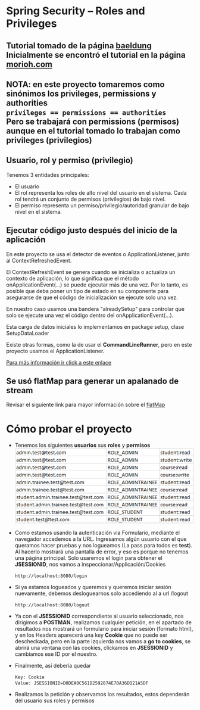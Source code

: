 # Spring Security – Roles and Privileges
Tutorial tomado de la página [baeldung](https://www.baeldung.com/role-and-privilege-for-spring-security-registration?ref=morioh.com&utm_source=morioh.com)  
Inicialmente se encontró el tutorial en la página [morioh.com](https://morioh.com/p/96e176658ab1)
--- 
**NOTA:** en este proyecto tomaremos como sinónimos los privileges, permissions y authorities   
`privileges == permissions == authorities`  
Pero se trabajará con **permissions (permisos)** aunque en el tutorial tomado lo trabajan como **privileges (privilegios)**
---

## Usuario, rol y permiso (privilegio)
Tenemos 3 entidades principales:  
* El usuario 
* El rol representa los roles de alto nivel del usuario en el sistema. Cada rol tendrá un conjunto de permisos (privilegios) de bajo nivel.
* El permiso representa un permiso/privilegio/autoridad granular de bajo nivel en el sistema.

## Ejecutar código justo después del inicio de la aplicación
En este proyecto se usa el detector de eventos o ApplicationListener, junto al ContextRefreshedEvent.

El ContextRefreshEvent se genera cuando se inicializa o actualiza un contexto de aplicación, 
lo que significa que el método onApplicationEvent(...) se puede ejecutar más de una vez. Por lo tanto, 
es posible que deba poner un tipo de estado en su componente para asegurarse de que el código 
de inicialización se ejecute solo una vez. 

En nuestro caso usamos una bandera "alreadySetup" para controlar que solo se ejecute una vez
el código dentro del onApplicationEvent(...).

Esta carga de datos iniciales lo implementamos en package setup, clase SetupDataLoader

Existe otras formas, como la de usar el **CommandLineRunner**, pero en este proyecto usamos el ApplicationListener.

[Para más información ir click a este enlace](https://www.codejava.net/frameworks/spring-boot/run-code-on-application-startup)

## Se usó flatMap para generar un apalanado de stream
Revisar el siguiente link para mayor información sobre el [flatMap](https://www.delftstack.com/es/howto/java/flatmap-in-java/#:~:text=La%20funci%C3%B3n%20flatMap%20en%20Java,-La%20firma%20de&text=flatMap%20es%20una%20operaci%C3%B3n%20intermedia,map()%20y%20flat()%20.)

# Cómo probar el proyecto
- Tenemos los siguientes **usuarios** sus **roles** y **permisos**  
![img_1.png](img.png)

- Como estamos usando la autenticación via Formulario, mediante el navegador
  accedemos a la URL. Ingresamos algún usuario con el que queramos hacer pruebas 
  y nos logueamos (La pass para todos es **test**). Al hacerlo mostrará una 
  pantalla de error, y eso es porque no tenemos una página principal. 
  Solo usaremos el login para obtener el **JSESSIONID**, nos vamos a inspeccionar/Applicación/Cookies
    ```
    http://localhost:8080/login
    ```
- Si ya estamos logueados y queremos y queremos iniciar sesión nuevamente, debemos desloguearnos solo
  accediendo al a url /logout
    ```
    http://localhost:8080/logout
    ```
- Ya con el **JSESSIONID** correspondiente al usuario seleccionado, nos dirigimos a **POSTMAN**, realizamos
  cualquier petición, en el apartado de resultados nos mostrará un formulario para iniciar sesión (formato html),
  y en los Headers aparecerá una key **Cookie** que no puede ser descheckada, pero en la parte izquierda nos 
  vamos a **go to cookies**, se abrirá una ventana con las cookies, clickamos en **JSESSIONID**
  y cambiamos ese ID por el nuestro.
- Finalmente, así debería quedar
    ```
    Key: Cookie
    Value: JSESSIONID=D0DEA0C561D2592874E70A36DD21A5DF
    ```
- Realizamos la petición y observamos los resultados, estos dependerán del usuario sus roles y permisos
